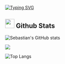 [![Typing SVG](https://readme-typing-svg.demolab.com?font=Nunito&weight=20&size=35&pause=1000&color=FF3670&center=true&vCenter=true&width=900&height=120&lines=Welcome+to+my+Github+Profile!;I'm+Sebastian)](https://git.io/typing-svg)
<br>

## <img src="https://media.giphy.com/media/iY8CRBdQXODJSCERIr/giphy.gif" width="30px"> Github Stats 

![Sebastian's GitHub stats](https://github-readme-stats.vercel.app/api?username=SebastianVelasquezValle&show_icons=true&theme=radical)

![](https://github-readme-streak-stats.herokuapp.com/?user=SebastianVelasquezValle&theme=radical&hide_border=false)

![Top Langs](https://github-readme-stats.vercel.app/api/top-langs/?username=SebastianVelasquezValle&langs_count=8&theme=radical)
